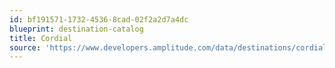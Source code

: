 ```yaml
---
id: bf191571-1732-4536-8cad-02f2a2d7a4dc
blueprint: destination-catalog
title: Cordial
source: 'https://www.developers.amplitude.com/data/destinations/cordial'
---
```

